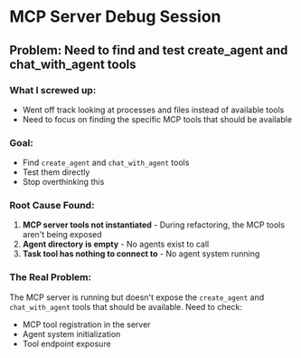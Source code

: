 # MCP Server Debug Session

## Problem: Need to find and test create_agent and chat_with_agent tools

### What I screwed up:
- Went off track looking at processes and files instead of available tools
- Need to focus on finding the specific MCP tools that should be available

### Goal:
- Find `create_agent` and `chat_with_agent` tools
- Test them directly
- Stop overthinking this

### Root Cause Found:
1. **MCP server tools not instantiated** - During refactoring, the MCP tools aren't being exposed
2. **Agent directory is empty** - No agents exist to call
3. **Task tool has nothing to connect to** - No agent system running

### The Real Problem:
The MCP server is running but doesn't expose the `create_agent` and `chat_with_agent` tools that should be available. Need to check:
- MCP tool registration in the server
- Agent system initialization  
- Tool endpoint exposure